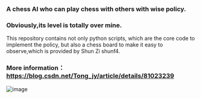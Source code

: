 ### A chess AI who can play chess with others with wise policy. 

### Obviously,its level is totally over mine.

This repository contains not only python scripts, which are the core code to implement the policy, but also a chess board to make it easy to observe,which is provided by Shun Zi shunf4.

### More information：https://blog.csdn.net/Tong_jy/article/details/81023239

![image](https://github.com/TongJiayan/Chess/blob/master/image/1.png)

